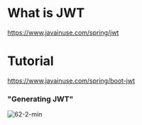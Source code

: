 # What is JWT
  https://www.javainuse.com/spring/jwt

# Tutorial
  https://www.javainuse.com/spring/boot-jwt
  
### "Generating JWT"
![62-2-min](https://user-images.githubusercontent.com/60578423/212824063-521f0ffe-9bc2-4e8f-937b-e331c38b42c7.jpg)
